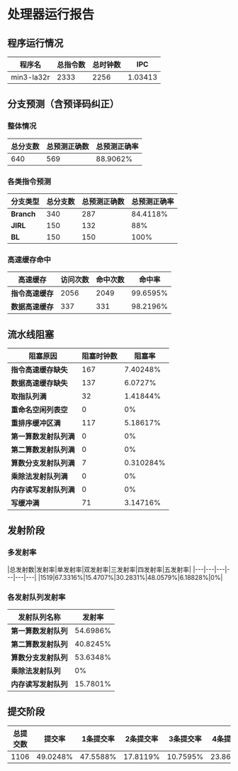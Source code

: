# 处理器运行报告
## 程序运行情况
|程序名|总指令数|总时钟数|IPC|
|---|---|---|---|
|min3-la32r|2333|2256|1.03413|

## 分支预测（含预译码纠正）
### 整体情况
|总分支数|总预测正确数|总预测正确率|
|---|---|---|
|640|569|88.9062%|

### 各类指令预测
|分支类型|总分支数|总预测正确数|总预测正确率|
|---|---|---|---|
|**Branch**| 340 | 287 | 84.4118%|
|**JIRL**| 150 | 132 | 88%|
|**BL**| 150 | 150 | 100%|

### 高速缓存命中
|高速缓存|访问次数|命中次数|命中率|
|---|---|---|---|
|**指令高速缓存**| 2056 | 2049 | 99.6595%|
|**数据高速缓存**| 337 | 331 | 98.2196%|
## 流水线阻塞
|阻塞原因|阻塞时钟数|阻塞率|
|---|---|---|
|**指令高速缓存缺失**| 167 | 7.40248%|
|**数据高速缓存缺失**| 137 | 6.0727%|
|**取指队列满**| 32 | 1.41844%|
|**重命名空闲列表空**|0 | 0%|
|**重排序缓冲区满**|117 | 5.18617%|
|**第一算数发射队列满**|0 | 0%|
|**第二算数发射队列满**|0 | 0%|
|**算数分支发射队列满**|7 | 0.310284%|
|**乘除法发射队列满**|0 | 0%|
|**内存读写发射队列满**|0 | 0%|
|**写缓冲满**|71 | 3.14716%|

## 发射阶段
### 多发射率
|总发射数|发射率|单发射率|双发射率|三发射率|四发射率|五发射率|
|---|---|---|---|---|---|
|1519|67.3316%|15.4707%|30.2831%|48.0579%|6.18828%|0%|

### 各发射队列发射率
|发射队列名称|发射率|
|---|---|
|**第一算数发射队列**|54.6986%|
|**第二算数发射队列**|40.8245%|
|**算数分支发射队列**|53.6348%|
|**乘除法发射队列**|0%|
|**内存读写发射队列**|15.7801%|

## 提交阶段
|总提交数|提交率|1条提交率|2条提交率|3条提交率|4条提交率|
|---|---|---|---|---|---|
|1106|49.0248%|47.5588%|17.8119%|10.7595%|23.8698%|
